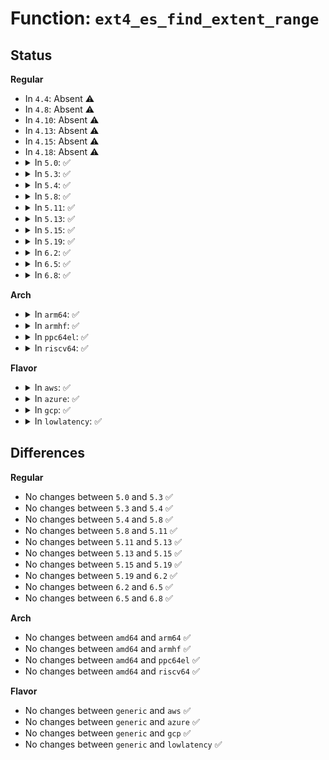 # Function: <code>ext4_es_find_extent_range</code>

## Status
<b>Regular</b>
<ul>
<li>
In <code>4.4</code>: Absent ⚠️
</li>
<li>
In <code>4.8</code>: Absent ⚠️
</li>
<li>
In <code>4.10</code>: Absent ⚠️
</li>
<li>
In <code>4.13</code>: Absent ⚠️
</li>
<li>
In <code>4.15</code>: Absent ⚠️
</li>
<li>
In <code>4.18</code>: Absent ⚠️
</li>
<li>
<details>
<summary>In <code>5.0</code>: ✅</summary>

```c
void ext4_es_find_extent_range(struct inode *inode, int (*matching_fn)(struct extent_status *), ext4_lblk_t lblk, ext4_lblk_t end, struct extent_status *es);
```

**Collision:** Unique Global

**Inline:** No

**Transformation:** False

**Instances:**

```
In fs/ext4/extents_status.c (ffffffff8135a810)
Location: fs/ext4/extents_status.c:309
Inline: False
Direct callers:
  - fs/ext4/extents.c:ext4_fiemap
  - fs/ext4/extents.c:ext4_fiemap
  - fs/ext4/extents.c:ext4_fiemap
  - fs/ext4/extents.c:ext4_ext_put_gap_in_cache
  - fs/ext4/inode.c:ext4_iomap_begin
```
**Symbols:**

```
ffffffff8135a810-ffffffff8135a915: ext4_es_find_extent_range (STB_GLOBAL)
```
</details>
</li>
<li>
<details>
<summary>In <code>5.3</code>: ✅</summary>

```c
void ext4_es_find_extent_range(struct inode *inode, int (*matching_fn)(struct extent_status *), ext4_lblk_t lblk, ext4_lblk_t end, struct extent_status *es);
```

**Collision:** Unique Global

**Inline:** No

**Transformation:** False

**Instances:**

```
In fs/ext4/extents_status.c (ffffffff81383850)
Location: fs/ext4/extents_status.c:309
Inline: False
Direct callers:
  - fs/ext4/extents.c:ext4_ext_put_gap_in_cache
  - fs/ext4/extents.c:ext4_fill_fiemap_extents
  - fs/ext4/extents.c:ext4_fill_fiemap_extents
  - fs/ext4/extents.c:ext4_fill_fiemap_extents
  - fs/ext4/inode.c:ext4_iomap_begin
```
**Symbols:**

```
ffffffff81383850-ffffffff81383955: ext4_es_find_extent_range (STB_GLOBAL)
```
</details>
</li>
<li>
<details>
<summary>In <code>5.4</code>: ✅</summary>

```c
void ext4_es_find_extent_range(struct inode *inode, int (*matching_fn)(struct extent_status *), ext4_lblk_t lblk, ext4_lblk_t end, struct extent_status *es);
```

**Collision:** Unique Global

**Inline:** No

**Transformation:** False

**Instances:**

```
In fs/ext4/extents_status.c (ffffffff8139c2e0)
Location: fs/ext4/extents_status.c:309
Inline: False
Direct callers:
  - fs/ext4/extents.c:ext4_ext_put_gap_in_cache
  - fs/ext4/extents.c:ext4_fill_fiemap_extents
  - fs/ext4/extents.c:ext4_fill_fiemap_extents
  - fs/ext4/extents.c:ext4_fill_fiemap_extents
  - fs/ext4/inode.c:ext4_iomap_begin
```
**Symbols:**

```
ffffffff8139c2e0-ffffffff8139c3e5: ext4_es_find_extent_range (STB_GLOBAL)
```
</details>
</li>
<li>
<details>
<summary>In <code>5.8</code>: ✅</summary>

```c
void ext4_es_find_extent_range(struct inode *inode, int (*matching_fn)(struct extent_status *), ext4_lblk_t lblk, ext4_lblk_t end, struct extent_status *es);
```

**Collision:** Unique Global

**Inline:** No

**Transformation:** False

**Instances:**

```
In fs/ext4/extents_status.c (ffffffff813e7a00)
Location: fs/ext4/extents_status.c:309
Inline: False
Direct callers:
  - fs/ext4/extents.c:ext4_ext_put_gap_in_cache
  - fs/ext4/inode.c:ext4_iomap_begin_report
```
**Symbols:**

```
ffffffff813e7a00-ffffffff813e7b01: ext4_es_find_extent_range (STB_GLOBAL)
```
</details>
</li>
<li>
<details>
<summary>In <code>5.11</code>: ✅</summary>

```c
void ext4_es_find_extent_range(struct inode *inode, int (*matching_fn)(struct extent_status *), ext4_lblk_t lblk, ext4_lblk_t end, struct extent_status *es);
```

**Collision:** Unique Global

**Inline:** No

**Transformation:** False

**Instances:**

```
In fs/ext4/extents_status.c (ffffffff813f9cc0)
Location: fs/ext4/extents_status.c:309
Inline: False
Direct callers:
  - fs/ext4/extents.c:ext4_ext_map_blocks
  - fs/ext4/inode.c:ext4_iomap_begin_report
```
**Symbols:**

```
ffffffff813f9cc0-ffffffff813f9d9f: ext4_es_find_extent_range (STB_GLOBAL)
```
</details>
</li>
<li>
<details>
<summary>In <code>5.13</code>: ✅</summary>

```c
void ext4_es_find_extent_range(struct inode *inode, int (*matching_fn)(struct extent_status *), ext4_lblk_t lblk, ext4_lblk_t end, struct extent_status *es);
```

**Collision:** Unique Global

**Inline:** No

**Transformation:** False

**Instances:**

```
In fs/ext4/extents_status.c (ffffffff81400080)
Location: fs/ext4/extents_status.c:309
Inline: False
Direct callers:
  - fs/ext4/extents.c:ext4_ext_map_blocks
  - fs/ext4/inode.c:ext4_iomap_begin_report
```
**Symbols:**

```
ffffffff81400080-ffffffff8140015f: ext4_es_find_extent_range (STB_GLOBAL)
```
</details>
</li>
<li>
<details>
<summary>In <code>5.15</code>: ✅</summary>

```c
void ext4_es_find_extent_range(struct inode *inode, int (*matching_fn)(struct extent_status *), ext4_lblk_t lblk, ext4_lblk_t end, struct extent_status *es);
```

**Collision:** Unique Global

**Inline:** No

**Transformation:** False

**Instances:**

```
In fs/ext4/extents_status.c (ffffffff814526a0)
Location: fs/ext4/extents_status.c:309
Inline: False
Direct callers:
  - fs/ext4/extents.c:ext4_ext_map_blocks
  - fs/ext4/inode.c:ext4_iomap_begin_report
```
**Symbols:**

```
ffffffff814526a0-ffffffff81452779: ext4_es_find_extent_range (STB_GLOBAL)
```
</details>
</li>
<li>
<details>
<summary>In <code>5.19</code>: ✅</summary>

```c
void ext4_es_find_extent_range(struct inode *inode, int (*matching_fn)(struct extent_status *), ext4_lblk_t lblk, ext4_lblk_t end, struct extent_status *es);
```

**Collision:** Unique Global

**Inline:** No

**Transformation:** False

**Instances:**

```
In fs/ext4/extents_status.c (ffffffff814cf990)
Location: fs/ext4/extents_status.c:309
Inline: False
Direct callers:
  - fs/ext4/extents.c:ext4_ext_map_blocks
  - fs/ext4/inode.c:ext4_iomap_begin_report
```
**Symbols:**

```
ffffffff814cf990-ffffffff814cfac4: ext4_es_find_extent_range (STB_GLOBAL)
```
</details>
</li>
<li>
<details>
<summary>In <code>6.2</code>: ✅</summary>

```c
void ext4_es_find_extent_range(struct inode *inode, int (*matching_fn)(struct extent_status *), ext4_lblk_t lblk, ext4_lblk_t end, struct extent_status *es);
```

**Collision:** Unique Global

**Inline:** No

**Transformation:** False

**Instances:**

```
In fs/ext4/extents_status.c (ffffffff81568290)
Location: fs/ext4/extents_status.c:307
Inline: False
Direct callers:
  - fs/ext4/extents.c:ext4_ext_map_blocks
  - fs/ext4/inode.c:ext4_iomap_begin_report
```
**Symbols:**

```
ffffffff81568290-ffffffff815683c4: ext4_es_find_extent_range (STB_GLOBAL)
```
</details>
</li>
<li>
<details>
<summary>In <code>6.5</code>: ✅</summary>

```c
void ext4_es_find_extent_range(struct inode *inode, int (*matching_fn)(struct extent_status *), ext4_lblk_t lblk, ext4_lblk_t end, struct extent_status *es);
```

**Collision:** Unique Global

**Inline:** No

**Transformation:** False

**Instances:**

```
In fs/ext4/extents_status.c (ffffffff8159fe30)
Location: fs/ext4/extents_status.c:307
Inline: False
Direct callers:
  - fs/ext4/extents.c:ext4_ext_map_blocks
  - fs/ext4/inode.c:ext4_iomap_begin_report
```
**Symbols:**

```
ffffffff8159fe30-ffffffff8159ff64: ext4_es_find_extent_range (STB_GLOBAL)
```
</details>
</li>
<li>
<details>
<summary>In <code>6.8</code>: ✅</summary>

```c
void ext4_es_find_extent_range(struct inode *inode, int (*matching_fn)(struct extent_status *), ext4_lblk_t lblk, ext4_lblk_t end, struct extent_status *es);
```

**Collision:** Unique Global

**Inline:** No

**Transformation:** False

**Instances:**

```
In fs/ext4/extents_status.c (ffffffff815d8ae0)
Location: fs/ext4/extents_status.c:308
Inline: False
Direct callers:
  - fs/ext4/extents.c:ext4_ext_determine_insert_hole
```
**Symbols:**

```
ffffffff815d8ae0-ffffffff815d8c14: ext4_es_find_extent_range (STB_GLOBAL)
```
</details>
</li>
</ul>
<b>Arch</b>
<ul>
<li>
<details>
<summary>In <code>arm64</code>: ✅</summary>

```c
void ext4_es_find_extent_range(struct inode *inode, int (*matching_fn)(struct extent_status *), ext4_lblk_t lblk, ext4_lblk_t end, struct extent_status *es);
```

**Collision:** Unique Global

**Inline:** No

**Transformation:** False

**Instances:**

```
In fs/ext4/extents_status.c (ffff80001046ef58)
Location: fs/ext4/extents_status.c:309
Inline: False
Direct callers:
  - fs/ext4/extents.c:ext4_ext_put_gap_in_cache
  - fs/ext4/extents.c:ext4_fill_fiemap_extents
  - fs/ext4/extents.c:ext4_fill_fiemap_extents
  - fs/ext4/extents.c:ext4_fill_fiemap_extents
  - fs/ext4/inode.c:ext4_iomap_begin
```
**Symbols:**

```
ffff80001046ef58-ffff80001046f104: ext4_es_find_extent_range (STB_GLOBAL)
```
</details>
</li>
<li>
<details>
<summary>In <code>armhf</code>: ✅</summary>

```c
void ext4_es_find_extent_range(struct inode *inode, int (*matching_fn)(struct extent_status *), ext4_lblk_t lblk, ext4_lblk_t end, struct extent_status *es);
```

**Collision:** Unique Global

**Inline:** No

**Transformation:** False

**Instances:**

```
In fs/ext4/extents_status.c (c0630600)
Location: fs/ext4/extents_status.c:309
Inline: False
Direct callers:
  - fs/ext4/extents.c:ext4_ext_map_blocks
  - fs/ext4/extents.c:ext4_fill_fiemap_extents
  - fs/ext4/extents.c:ext4_fill_fiemap_extents
  - fs/ext4/extents.c:ext4_fill_fiemap_extents
  - fs/ext4/inode.c:ext4_iomap_begin
```
**Symbols:**

```
c0630600-c0630784: ext4_es_find_extent_range (STB_GLOBAL)
```
</details>
</li>
<li>
<details>
<summary>In <code>ppc64el</code>: ✅</summary>

```c
void ext4_es_find_extent_range(struct inode *inode, int (*matching_fn)(struct extent_status *), ext4_lblk_t lblk, ext4_lblk_t end, struct extent_status *es);
```

**Collision:** Unique Global

**Inline:** No

**Transformation:** False

**Instances:**

```
In fs/ext4/extents_status.c (c00000000058f3a0)
Location: fs/ext4/extents_status.c:309
Inline: False
Direct callers:
  - fs/ext4/extents.c:ext4_ext_put_gap_in_cache
  - fs/ext4/extents.c:ext4_fill_fiemap_extents
  - fs/ext4/extents.c:ext4_fill_fiemap_extents
  - fs/ext4/extents.c:ext4_fill_fiemap_extents
  - fs/ext4/inode.c:ext4_iomap_begin
```
**Symbols:**

```
c00000000058f3a0-c00000000058f550: ext4_es_find_extent_range (STB_GLOBAL)
```
</details>
</li>
<li>
<details>
<summary>In <code>riscv64</code>: ✅</summary>

```c
void ext4_es_find_extent_range(struct inode *inode, int (*matching_fn)(struct extent_status *), ext4_lblk_t lblk, ext4_lblk_t end, struct extent_status *es);
```

**Collision:** Unique Global

**Inline:** No

**Transformation:** False

**Instances:**

```
In fs/ext4/extents_status.c (ffffffe0002fbd44)
Location: fs/ext4/extents_status.c:309
Inline: False
Direct callers:
  - fs/ext4/extents.c:ext4_ext_put_gap_in_cache
  - fs/ext4/extents.c:ext4_fill_fiemap_extents
  - fs/ext4/extents.c:ext4_fill_fiemap_extents
  - fs/ext4/extents.c:ext4_fill_fiemap_extents
  - fs/ext4/inode.c:ext4_iomap_begin
```
**Symbols:**

```
ffffffe0002fbd44-ffffffe0002fbe5c: ext4_es_find_extent_range (STB_GLOBAL)
```
</details>
</li>
</ul>
<b>Flavor</b>
<ul>
<li>
<details>
<summary>In <code>aws</code>: ✅</summary>

```c
void ext4_es_find_extent_range(struct inode *inode, int (*matching_fn)(struct extent_status *), ext4_lblk_t lblk, ext4_lblk_t end, struct extent_status *es);
```

**Collision:** Unique Global

**Inline:** No

**Transformation:** False

**Instances:**

```
In fs/ext4/extents_status.c (ffffffff813948c0)
Location: fs/ext4/extents_status.c:309
Inline: False
Direct callers:
  - fs/ext4/extents.c:ext4_ext_put_gap_in_cache
  - fs/ext4/extents.c:ext4_fill_fiemap_extents
  - fs/ext4/extents.c:ext4_fill_fiemap_extents
  - fs/ext4/extents.c:ext4_fill_fiemap_extents
  - fs/ext4/inode.c:ext4_iomap_begin
```
**Symbols:**

```
ffffffff813948c0-ffffffff813949c5: ext4_es_find_extent_range (STB_GLOBAL)
```
</details>
</li>
<li>
<details>
<summary>In <code>azure</code>: ✅</summary>

```c
void ext4_es_find_extent_range(struct inode *inode, int (*matching_fn)(struct extent_status *), ext4_lblk_t lblk, ext4_lblk_t end, struct extent_status *es);
```

**Collision:** Unique Global

**Inline:** No

**Transformation:** False

**Instances:**

```
In fs/ext4/extents_status.c (ffffffff81385350)
Location: fs/ext4/extents_status.c:309
Inline: False
Direct callers:
  - fs/ext4/extents.c:ext4_ext_put_gap_in_cache
  - fs/ext4/extents.c:ext4_fill_fiemap_extents
  - fs/ext4/extents.c:ext4_fill_fiemap_extents
  - fs/ext4/extents.c:ext4_fill_fiemap_extents
  - fs/ext4/inode.c:ext4_iomap_begin
```
**Symbols:**

```
ffffffff81385350-ffffffff81385455: ext4_es_find_extent_range (STB_GLOBAL)
```
</details>
</li>
<li>
<details>
<summary>In <code>gcp</code>: ✅</summary>

```c
void ext4_es_find_extent_range(struct inode *inode, int (*matching_fn)(struct extent_status *), ext4_lblk_t lblk, ext4_lblk_t end, struct extent_status *es);
```

**Collision:** Unique Global

**Inline:** No

**Transformation:** False

**Instances:**

```
In fs/ext4/extents_status.c (ffffffff81392220)
Location: fs/ext4/extents_status.c:309
Inline: False
Direct callers:
  - fs/ext4/extents.c:ext4_ext_put_gap_in_cache
  - fs/ext4/extents.c:ext4_fill_fiemap_extents
  - fs/ext4/extents.c:ext4_fill_fiemap_extents
  - fs/ext4/extents.c:ext4_fill_fiemap_extents
  - fs/ext4/inode.c:ext4_iomap_begin
```
**Symbols:**

```
ffffffff81392220-ffffffff81392325: ext4_es_find_extent_range (STB_GLOBAL)
```
</details>
</li>
<li>
<details>
<summary>In <code>lowlatency</code>: ✅</summary>

```c
void ext4_es_find_extent_range(struct inode *inode, int (*matching_fn)(struct extent_status *), ext4_lblk_t lblk, ext4_lblk_t end, struct extent_status *es);
```

**Collision:** Unique Global

**Inline:** No

**Transformation:** False

**Instances:**

```
In fs/ext4/extents_status.c (ffffffff813a6100)
Location: fs/ext4/extents_status.c:309
Inline: False
Direct callers:
  - fs/ext4/extents.c:ext4_ext_put_gap_in_cache
  - fs/ext4/extents.c:ext4_fill_fiemap_extents
  - fs/ext4/extents.c:ext4_fill_fiemap_extents
  - fs/ext4/extents.c:ext4_fill_fiemap_extents
  - fs/ext4/inode.c:ext4_iomap_begin
```
**Symbols:**

```
ffffffff813a6100-ffffffff813a6224: ext4_es_find_extent_range (STB_GLOBAL)
```
</details>
</li>
</ul>

## Differences
<b>Regular</b>
<ul>
<li>
No changes between <code>5.0</code> and <code>5.3</code> ✅
</li>
<li>
No changes between <code>5.3</code> and <code>5.4</code> ✅
</li>
<li>
No changes between <code>5.4</code> and <code>5.8</code> ✅
</li>
<li>
No changes between <code>5.8</code> and <code>5.11</code> ✅
</li>
<li>
No changes between <code>5.11</code> and <code>5.13</code> ✅
</li>
<li>
No changes between <code>5.13</code> and <code>5.15</code> ✅
</li>
<li>
No changes between <code>5.15</code> and <code>5.19</code> ✅
</li>
<li>
No changes between <code>5.19</code> and <code>6.2</code> ✅
</li>
<li>
No changes between <code>6.2</code> and <code>6.5</code> ✅
</li>
<li>
No changes between <code>6.5</code> and <code>6.8</code> ✅
</li>
</ul>
<b>Arch</b>
<ul>
<li>
No changes between <code>amd64</code> and <code>arm64</code> ✅
</li>
<li>
No changes between <code>amd64</code> and <code>armhf</code> ✅
</li>
<li>
No changes between <code>amd64</code> and <code>ppc64el</code> ✅
</li>
<li>
No changes between <code>amd64</code> and <code>riscv64</code> ✅
</li>
</ul>
<b>Flavor</b>
<ul>
<li>
No changes between <code>generic</code> and <code>aws</code> ✅
</li>
<li>
No changes between <code>generic</code> and <code>azure</code> ✅
</li>
<li>
No changes between <code>generic</code> and <code>gcp</code> ✅
</li>
<li>
No changes between <code>generic</code> and <code>lowlatency</code> ✅
</li>
</ul>
